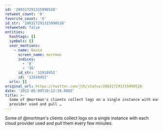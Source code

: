 ```yaml
---
id: '200317291315990528'
retweet_count: '0'
favorite_count: '0'
id_str: '200317291315990528'
retweeted: false
entities:
  hashtags: []
  symbols: []
  user_mentions:
    - name: David
      screen_name: mortman
      indices:
        - '8'
        - '16'
      id_str: '11918452'
      id: '11918452'
  urls: []
original_url: https://twitter.com/jth/status/200317291315990528
date: '2012-05-09T20:12:18.000Z'
title: >-
  Some of @mortman's clients collect logs on a single instance with each cloud
  provider used and pull …
---
```


Some of @mortman's clients collect logs on a single instance with each cloud provider used and pull them every few minutes.